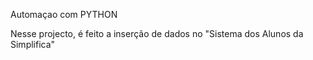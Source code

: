 Automaçao com PYTHON

Nesse projecto, é feito a inserção de dados no "Sistema dos Alunos da Simplifica" 
